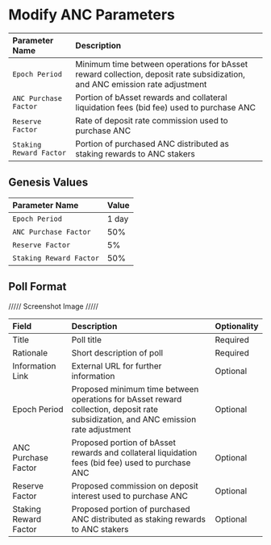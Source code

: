 # Modify ANC Parameters



| Parameter Name | Description |
| :--- | :--- |
| `Epoch Period` | Minimum time between operations for bAsset reward collection, deposit rate subsidization, and ANC emission rate adjustment |
| `ANC Purchase Factor` | Portion of bAsset rewards and collateral liquidation fees \(bid fee\) used to purchase ANC |
| `Reserve Factor` | Rate of deposit rate commission used to purchase ANC |
| `Staking Reward Factor` | Portion of purchased ANC distributed as staking rewards to ANC stakers |

## Genesis Values

| Parameter Name | Value |
| :--- | :--- |
| `Epoch Period` | 1 day |
| `ANC Purchase Factor` | 50% |
| `Reserve Factor` | 5% |
| `Staking Reward Factor` | 50% |





## Poll Format

///// Screenshot Image /////

| Field | Description | Optionality |
| :--- | :--- | :--- |
| Title | Poll title | Required |
| Rationale | Short description of poll | Required |
| Information Link | External URL for further information | Optional |
| Epoch Period | Proposed minimum time between operations for bAsset reward collection, deposit rate subsidization, and ANC emission rate adjustment | Optional |
| ANC Purchase Factor | Proposed portion of bAsset rewards and collateral liquidation fees \(bid fee\) used to purchase ANC | Optional |
| Reserve Factor | Proposed commission on deposit interest used to purchase ANC | Optional |
| Staking Reward Factor | Proposed portion of purchased ANC distributed as staking rewards to ANC stakers | Optional |













